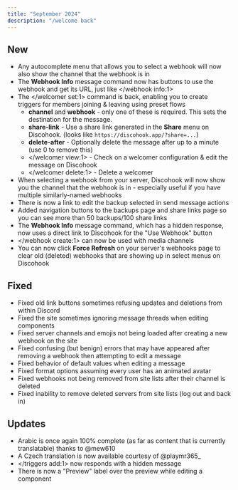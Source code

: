 ```yaml
---
title: "September 2024"
description: "/welcome back"
---
```


## New
- Any autocomplete menu that allows you to select a webhook will now also show the channel that the webhook is in
- The **Webhook Info** message command now has buttons to use the webhook and get its URL, just like </webhook info:1>
- The </welcomer set:1> command is back, enabling you to create triggers for members joining & leaving using preset flows
  - **channel** and **webhook** - only one of these is required. This sets the destination for the message.
  - **share-link** - Use a share link generated in the **Share** menu on Discohook. (looks like `https://discohook.app/?share=...`)
  - **delete-after** - Optionally delete the message after up to a minute (use 0 to remove this)
  - </welcomer view:1> - Check on a welcomer configuration & edit the message on Discohook
  - </welcomer delete:1> - Delete a welcomer
- When selecting a webhook from your server, Discohook will now show you the channel that the webhook is in - especially useful if you have multiple similarly-named webhooks
- There is now a link to edit the backup selected in send message actions
- Added navigation buttons to the backups page and share links page so you can see more than 50 backups/100 share links
- The **Webhook Info** message command, which has a hidden response, now uses a direct link to Discohook for the "Use Webhook" button
- </webhook create:1> can now be used with media channels
- You can now click **Force Refresh** on your server's webhooks page to clear old (deleted) webhooks that are showing up in select menus on Discohook

## Fixed
- Fixed old link buttons sometimes refusing updates and deletions from within Discord
- Fixed the site sometimes ignoring message threads when editing components
- Fixed server channels and emojis not being loaded after creating a new webhook on the site
- Fixed confusing (but benign) errors that may have appeared after removing a webhook then attempting to edit a message
- Fixed behavior of default values when editing a message
- Fixed format options assuming every user has an animated avatar
- Fixed webhooks not being removed from site lists after their channel is deleted
- Fixed inability to remove deleted servers from site lists (log out and back in)

## Updates
- Arabic is once again 100% complete (as far as content that is currently translatable) thanks to @mew610
- A Czech translation is now available courtesy of @playmr365_
- </triggers add:1> now responds with a hidden message
- There is now a "Preview" label over the preview while editing a component
